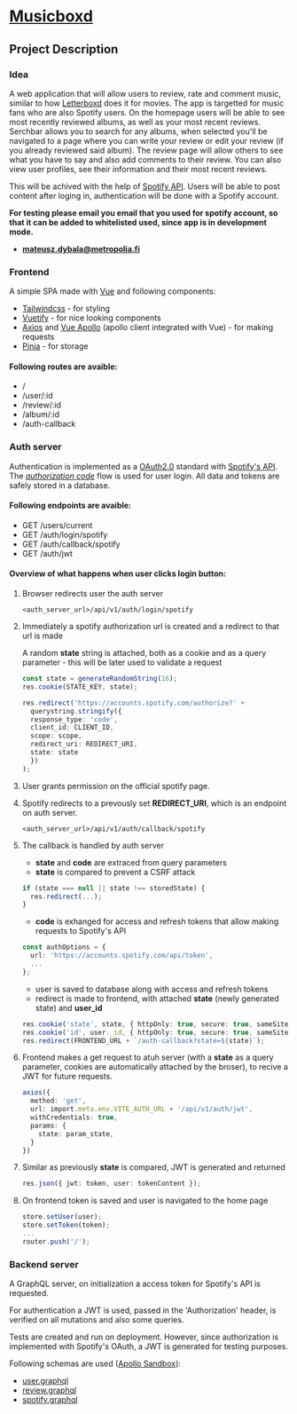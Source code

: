 # [Musicboxd](https://icy-river-0e1940403.5.azurestaticapps.net/)
## Project Description
### Idea
A web application that will allow users to review, rate and comment music, similar to how [Letterboxd](https://letterboxd.com/film/dune-part-two/) does it for movies. The app is targetted for music fans who are also Spotify users. On the homepage users will be able to see most recently reviewed albums, as well as your most recent reviews. Serchbar allows you to search for any albums, when selected you'll be navigated to a page where you can write your review or edit your review (if you already reviewed said album). The review page will allow others to see what you have to say and also add comments to their review. You can also view user profiles, see their information and their most recent reviews.

This will be achived with the help of [Spotify API](https://developer.spotify.com/documentation/web-api). Users will be able to post content after loging in, authentication will be done with a Spotify account.

**For testing please email you email that you used for spotify account, so that it can be added to whitelisted used, since app is in development mode.**

- **mateusz.dybala@metropolia.fi**

### Frontend
A simple SPA made with [Vue](https://vuejs.org/) and following components:
- [Tailwindcss](https://tailwindcss.com/) - for styling
- [Vuetify](https://vuetifyjs.com/en/) - for nice looking components
- [Axios](https://axios-http.com/docs/intro) and [Vue Apollo](https://apollo.vuejs.org/) (apollo client integrated with Vue) - for making requests
- [Pinia](https://pinia.vuejs.org/) - for storage

#### Following routes are avaible:
- /
- /user/:id
- /review/:id
- /album/:id
- /auth-callback


### Auth server
Authentication is implemented as a [OAuth2.0](https://oauth.net/2/) standard with [Spotify's API](https://developer.spotify.com/documentation/web-api). The [*authorization code*](https://developer.spotify.com/documentation/web-api/tutorials/code-flow) flow is used for user login. All data and tokens are safely stored in a database.

#### Following endpoints are avaible:
- GET /users/current
- GET /auth/login/spotify
- GET /auth/callback/spotify
- GET /auth/jwt

#### Overview of what happens when user clicks login button:
1. Browser redirects user the auth server 
    ```
    <auth_server_url>/api/v1/auth/login/spotify
    ```

2. Immediately a spotify authorization url is created and a redirect to that url is made
    
    A random **state** string is attached, both as a cookie and as a query parameter - this will be later used to validate a request
    ```ts
    const state = generateRandomString(16);
    res.cookie(STATE_KEY, state);

    res.redirect('https://accounts.spotify.com/authorize?' +
      querystring.stringify({
      response_type: 'code',
      client_id: CLIENT_ID,
      scope: scope,
      redirect_uri: REDIRECT_URI,
      state: state
      })
    );
    ```

3. User grants permission on the official spotify page.
4. Spotify redirects to a prevously set **REDIRECT_URI**, which is an endpoint on auth server.
    ```
    <auth_server_url>/api/v1/auth/callback/spotify
    ```
5. The callback is handled by auth server
    - **state** and **code** are extraced from query parameters
    - **state** is compared to prevent a CSRF attack
    ```ts
    if (state === null || state !== storedState) {
      res.redirect(...); 
    }
    ```
    - **code** is exhanged for access and refresh tokens that allow making requests to Spotify's API
    ```ts
    const authOptions = {
      url: 'https://accounts.spotify.com/api/token',
      ...
    };
    ```
    - user is saved to database along with access and refresh tokens
    - redirect is made to frontend, with attached **state** (newly generated state) and **user_id**
    ```ts
    res.cookie('state', state, { httpOnly: true, secure: true, sameSite: 'none' });
    res.cookie('id', user._id, { httpOnly: true, secure: true, sameSite: 'none' });
    res.redirect(FRONTEND_URL + `/auth-callback?state=${state}`);
    ```
6. Frontend makes a get request to atuh server (with a **state** as a query parameter, cookies are automatically attached by the broser), to recive a JWT for future requests.
    ```ts
    axios({
      method: 'get',
      url: import.meta.env.VITE_AUTH_URL + '/api/v1/auth/jwt',
      withCredentials: true,
      params: {
        state: param_state,
      }
    })
    ```
7. Similar as previously **state** is compared, JWT is generated and returned
    ```ts
    res.json({ jwt: token, user: tokenContent });
    ```
8. On frontend token is saved and user is navigated to the home page
    ```ts
    store.setUser(user);
    store.setToken(token);
    ...
    router.push('/');
    ```


### Backend server
A GraphQL server, on initialization a access token for Spotify's API is requested.

For authentication a JWT is used, passed in the 'Authorization' header, is verified on all mutations and also some queries.

Tests are created and run on deployment. However, since authorization is implemented with Spotify's OAuth, a JWT is generated for testing purposes.

Following schemas are used ([Apollo Sandbox](https://musicboxd-sssf-backend.azurewebsites.net/graphql)):
 - [user.graphql](backend/src/api/schemas/user.graphql)
 - [review.graphql](backend/src/api/schemas/review.graphql)
 - [spotify.graphql](backend/src/api/schemas/spotify.graphql)

